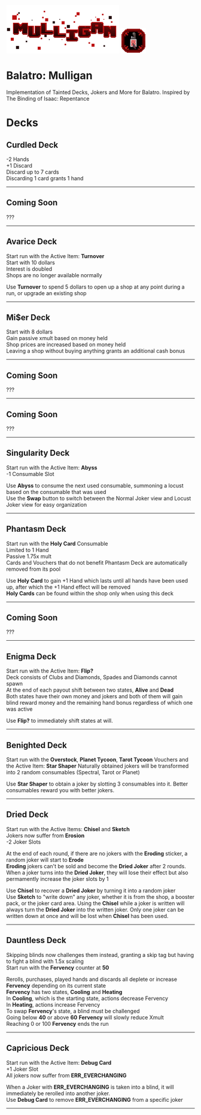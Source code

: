 ![alt text](https://github.com/Autumint/Mulligan/blob/test/assets/2x/mulligantext.png)
![alt text](https://github.com/Autumint/Mulligan/blob/test/assets/2x/mod_icon.png)
# Balatro: Mulligan 

Implementation of Tainted Decks, Jokers and More for Balatro. Inspired by The Binding of Isaac: Repentance

# Decks

## Curdled Deck 
-2 Hands  
+1 Discard  
Discard up to 7 cards  
Discarding 1 card grants 1 hand  

---

## Coming Soon
???

---

## Avarice Deck
Start run with the Active Item: **Turnover**  
Start with 10 dollars  
Interest is doubled  
Shops are no longer available normally  

Use **Turnover** to spend 5 dollars to open up a shop at any point during a run, or upgrade an existing shop  

---

## Mi$er Deck
Start with 8 dollars  
Gain passive xmult based on money held  
Shop prices are increased based on money held  
Leaving a shop without buying anything grants an additional cash bonus  

---

## Coming Soon
???

---

## Coming Soon
???

---

## Singularity Deck
Start run with the Active Item: **Abyss**  
-1 Consumable Slot  

Use **Abyss** to consume the next used consumable, summoning a locust based on the consumable that was used  
Use the **Swap** button to switch between the Normal Joker view and Locust Joker view for easy organization  

---

## Phantasm Deck
Start run with the **Holy Card** Consumable  
Limited to 1 Hand  
Passive 1.75x mult  
Cards and Vouchers that do not benefit Phantasm Deck are automatically removed from its pool  

Use **Holy Card** to gain +1 Hand which lasts until all hands have been used up, after which the +1 Hand effect will be removed  
**Holy Cards** can be found within the shop only when using this deck  

---

## Coming Soon
???

---

## Enigma Deck
Start run with the Active Item: **Flip?**  
Deck consists of Clubs and Diamonds, Spades and Diamonds cannot spawn  
At the end of each payout shift between two states, **Alive** and **Dead**  
Both states have their own money and jokers and both of them will gain blind reward money and the remaining hand bonus regardless of which one was active  

Use **Flip?** to immediately shift states at will.  

---

## Benighted Deck
Start run with the **Overstock**, **Planet Tycoon**, **Tarot Tycoon** Vouchers and the Active Item: **Star Shaper**
Naturally obtained jokers will be transformed into 2 random consumables (Spectral, Tarot or Planet)

Use **Star Shaper** to obtain a joker by slotting 3 consumables into it. Better consumables reward you with better jokers.

---

## Dried Deck
Start run with the Active Items: **Chisel** and **Sketch**  
Jokers now suffer from **Erosion**  
-2 Joker Slots  

At the end of each round, if there are no jokers with the **Eroding** sticker, a random joker will start to **Erode**  
**Eroding** jokers can't be sold and become the **Dried Joker** after 2 rounds.  
When a joker turns into the **Dried Joker**, they will lose their effect but also permamently increase the joker slots by 1  

Use **Chisel** to recover a **Dried Joker** by turning it into a random joker  
Use **Sketch** to "write down" any joker, whether it is from the shop, a booster pack, or the joker card area. Using the **Chisel** while a joker is written will always turn the **Dried Joker** into the written joker. Only one joker can be written down at once and will be lost when **Chisel** has been used.  

---

## Dauntless Deck
Skipping blinds now challenges them instead, granting a skip tag but having to fight a blind with 1.5x scaling  
Start run with the **Fervency** counter at **50**  

Rerolls, purchases, played hands and discards all deplete or increase **Fervency** depending on its current state  
**Fervency** has two states, **Cooling** and **Heating**  
In **Cooling**, which is the starting state, actions decrease Fervency  
In **Heating**, actions increase Fervency  
To swap **Fervency**'s state, a blind must be challenged  
Going below **40** or above **60** **Fervency** will slowly reduce Xmult  
Reaching 0 or 100 **Fervency** ends the run  

---

## Capricious Deck 
Start run with the Active Item: **Debug Card**  
+1 Joker Slot  
All jokers now suffer from **ERR_EVERCHANGING**  

When a Joker with **ERR_EVERCHANGING** is taken into a blind, it will immediately be rerolled into another joker.  
Use **Debug Card** to remove **ERR_EVERCHANGING** from a specific joker  

---



